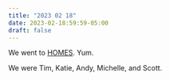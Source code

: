 ```yaml
---
title: "2023 02 18"
date: 2023-02-18:59:59-05:00
draft: false
---
```

We went to [HOMES](https://www.homesbrewery.com/).  Yum.

We were Tim, Katie, Andy, Michelle, and Scott.
